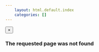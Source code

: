 ```yaml
---
    layout: html.default.index
    categories: []
---
```

<div class="alert">
  <button type="button" class="close" data-dismiss="alert">&times;</button>
  <h3><i class="icon-warning-sign"></i> The requested page was not found</h3>
  <i class="text-warning icon-exclamation-sign icon-4x"></i>
</div>
